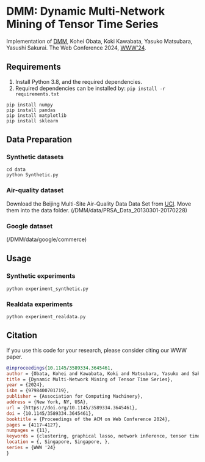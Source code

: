 # DMM: Dynamic Multi-Network Mining of Tensor Time Series
Implementation of [DMM](https://dl.acm.org/doi/10.1145/3589334.3645461),
Kohei Obata, Koki Kawabata, Yasuko Matsubara, Yasushi Sakurai.
The Web Conference 2024, [WWW'24](https://www2024.thewebconf.org/).



## Requirements
1. Install Python 3.8, and the required dependencies.
2. Required dependencies can be installed by: ```pip install -r requirements.txt```

```
pip install numpy
pip install pandas
pip install matplotlib
pip install sklearn
```


## Data Preparation
### Synthetic datasets

```
cd data
python Synthetic.py
```

### Air-quality dataset
Download the Beijing Multi-Site Air-Quality Data Data Set from [UCI](https://archive.ics.uci.edu/ml/datasets/Beijing+Multi-Site+Air-Quality+Data).
Move them into the data folder.
(/DMM/data/PRSA_Data_20130301-20170228)

### Google dataset
(/DMM/data/google/commerce)


## Usage
### Synthetic experiments
```
python experiment_synthetic.py
```

### Realdata experiments
```
python experiment_realdata.py
```


## Citation
If you use this code for your research, please consider citing our WWW paper.
```bibtex
@inproceedings{10.1145/3589334.3645461,
author = {Obata, Kohei and Kawabata, Koki and Matsubara, Yasuko and Sakurai, Yasushi},
title = {Dynamic Multi-Network Mining of Tensor Time Series},
year = {2024},
isbn = {9798400701719},
publisher = {Association for Computing Machinery},
address = {New York, NY, USA},
url = {https://doi.org/10.1145/3589334.3645461},
doi = {10.1145/3589334.3645461},
booktitle = {Proceedings of the ACM on Web Conference 2024},
pages = {4117–4127},
numpages = {11},
keywords = {clustering, graphical lasso, network inference, tensor time series},
location = {, Singapore, Singapore, },
series = {WWW '24}
}
```

<!-- ## More on -->
<!-- * Paper: [[ACM DL]](https://dl.acm.org/doi/10.1145/3543507.3583370) [[arXiv]](https://arxiv.org/abs/2303.03789) -->
<!-- * Short Video: [[YouTube]](https://youtu.be/v-E-QjEBwNk) -->

